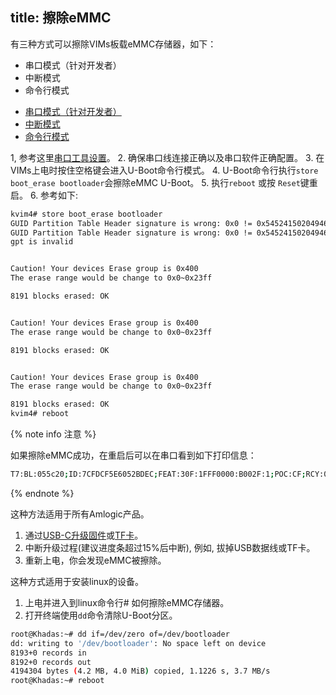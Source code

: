 title: 擦除eMMC
---

有三种方式可以擦除VIMs板载eMMC存储器，如下：
* 串口模式（针对开发者）
* 中断模式
* 命令行模式

<ul class="nav nav-tabs" id="myTab" role="tablist">
  <li class="nav-item" role="presentation">
    <a class="nav-link active" id="serial-tab" data-toggle="tab" href="#serial" role="tab" aria-controls="serial" aria-selected="true">串口模式（针对开发者）</a>
  </li>
  <li class="nav-item" role="presentation">
    <a class="nav-link" id="interupt-tab" data-toggle="tab" href="#interupt" role="tab" aria-controls="interupt" aria-selected="false">中断模式</a>
  </li>
  <li class="nav-item" role="presentation">
    <a class="nav-link" id="cli-tab" data-toggle="tab" href="#cli" role="tab" aria-controls="cli" aria-selected="false">命令行模式</a>
  </li>
</ul>
<div class="tab-content" id="myTabContent">
<div class="tab-pane fade show active" id="serial" role="tabpanel" aria-labelledby="serial-tab">

1, 参考这里[串口工具设置](SetupSerialTool.html)。
2. 确保串口线连接正确以及串口软件正确配置。
3. 在VIMs上电时按住空格键会进入U-Boot命令行模式。
4. U-Boot命令行执行`store boot_erase bootloader`会擦除eMMC U-Boot。
5. 执行`reboot` 或按 `Reset`键重启。
6. 参考如下:

```bash
kvim4# store boot_erase bootloader
GUID Partition Table Header signature is wrong: 0x0 != 0x5452415020494645
GUID Partition Table Header signature is wrong: 0x0 != 0x5452415020494645
gpt is invalid


Caution! Your devices Erase group is 0x400
The erase range would be change to 0x0~0x23ff

8191 blocks erased: OK


Caution! Your devices Erase group is 0x400
The erase range would be change to 0x0~0x23ff

8191 blocks erased: OK


Caution! Your devices Erase group is 0x400
The erase range would be change to 0x0~0x23ff

8191 blocks erased: OK
kvim4# reboot
```

{% note info 注意 %}

如果擦除eMMC成功，在重启后可以在串口看到如下打印信息：

```bash
T7:BL:055c20;ID:7CFDCF5E6052BDEC;FEAT:30F:1FFF0000:B002F:1;POC:CF;RCY:0;OVD:0;DFU:0;SD:2002;eMMC:0;RD-0:0;CHK:1;RD-1:0;CHK:1;RD-2:0;CHK:1;SPINOR:0;RD-0:0;CHK:1;RD-1:0;CHK:1;USB:ADFU�T7:BL:055c20;ID:7CFDCF5E6052BDEC;FEAT:30F:1FFF0000:B002F:1;POC:CF;RCY:0;OVD:0;DFU:1;USB:0;RD-00:0;
```

{% endnote %}

</div>

<div class="tab-pane fade show" id="interupt" role="tabpanel" aria-labelledby="interupt-tab">

这种方法适用于所有Amlogic产品。

1. 通过[USB-C升级固件](UpgradeViaUSBCable.html)或[TF卡](UpgradeViaTFBurningCard.html)。
2. 中断升级过程(建议进度条超过15%后中断), 例如, 拔掉USB数据线或TF卡。
3. 重新上电，你会发现eMMC被擦除。

</div>

<div class="tab-pane fade show" id="cli" role="tabpanel" aria-labelledby="cli-tab">

这种方式适用于安装linux的设备。

1. 上电并进入到linux命令行# 如何擦除eMMC存储器。
2. 打开终端使用`dd`命令清除U-Boot分区。

```bash
root@Khadas:~# dd if=/dev/zero of=/dev/bootloader
dd: writing to '/dev/bootloader': No space left on device
8193+0 records in
8192+0 records out
4194304 bytes (4.2 MB, 4.0 MiB) copied, 1.1226 s, 3.7 MB/s
root@Khadas:~# reboot
```

</div>
</div>
